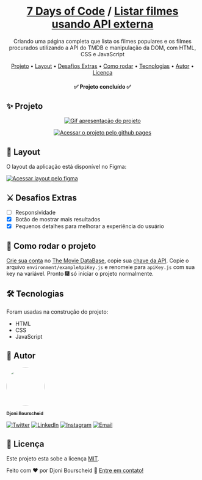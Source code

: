 <h1 align="center">
  <a href="https://djonibourscheid.github.io/7DaysOfCode/">7 Days of Code</a>
  /
  <a href="https://djonibourscheid.github.io/7DaysOfCode/#JS-DOM-API">Listar filmes usando API externa</a>
</h1>
<p align="center">
  Criando uma página completa que lista os filmes populares e os filmes procurados utilizando a API do TMDB
  e manipulação da DOM, com HTML, CSS e JavaScript
</p>

<p align="center">
  <a href="#-projeto">Projeto</a> •
  <a href="#-layout">Layout</a> •
  <a href="#-desafios-extras">Desafios Extras</a> •
  <a href="#-como-rodar-o-projeto">Como rodar</a> •
  <a href="#-tecnologias">Tecnologias</a> •
  <a href="#-autor">Autor</a> •
  <a href="#-licença">Licença</a>
</p>

<h4 align="center">
  ✅ Projeto concluído ✅
</h4>


## ✨ Projeto
<p align="center">
  <a href="https://djonibourscheid.github.io/7DaysOfCode/#JS-DOM-API">
    <img alt="Gif apresentação do projeto" src="./.github/project.gif">
  </a>
</p>
<p align="center">
  <a href="https://djonibourscheid.github.io/7DaysOfCode/#JS-DOM-API">
    <img alt="Acessar o projeto pelo github pages" src="https://img.shields.io/badge/Acessar%20Projeto%20-Github%20Pages-%2304D361">
  </a>
</p>

## 🎨 Layout
O layout da aplicação está disponível no Figma:

<a href="https://www.figma.com/file/T6KNbp4XRHNImNFczpHVts/Popular-Movies">
  <img alt="Acessar layout pelo figma" src="https://img.shields.io/badge/Acessar%20Layout%20-Figma-%2304D361">
</a>

## ⚔ Desafios Extras
- [ ] Responsividade
- [x] Botão de mostrar mais resultados
- [x] Pequenos detalhes para melhorar a experiência do usuário

## 🧰 Como rodar o projeto
[Crie sua conta](https://www.themoviedb.org/signup) no [The Movie DataBase](https://www.themoviedb.org), copie sua [chave da API](https://www.themoviedb.org/settings/api). Copie o arquivo `environment/exampleApiKey.js` e renomeie para `apiKey.js` com sua key na variável. Pronto 🎆 só iniciar o projeto normalmente.

## 🛠 Tecnologias
Foram usadas na construção do projeto:
- HTML
- CSS
- JavaScript

## 👋 Autor
<a href="https://github.com/djonibourscheid">
  <img style="border-radius: 50%" src="https://avatars.githubusercontent.com/u/62856037?v=4" width="100px">

  <sub><b>Djoni Bourscheid</b></sub>
</a>

[![Twitter](https://img.shields.io/badge/Twitter-informational?style=for-the-badge&logo=twitter&logoColor=white)](https://twitter.com/djonibourscheid)
[![LinkedIn](https://img.shields.io/badge/Linkedin-0A66C2?style=for-the-badge&logo=linkedin&logoColor=white)](https://www.linkedin.com/in/djonibourscheid/)
[![Instagram](https://img.shields.io/badge/Instagram-E4405F?style=for-the-badge&logo=instagram&logoColor=white)](https://www.instagram.com/djonibourscheid/)
[![Email](https://img.shields.io/badge/Gmail-D14836?style=for-the-badge&logo=gmail&logoColor=white)](mailto:djonibourscheid@gmail.com)


## 📝 Licença
Este projeto esta sobe a licença [MIT](../LICENSE).

Feito com ❤️ por Djoni Bourscheid 👋 [Entre em contato!](https://www.linkedin.com/in/djonibourscheid/)